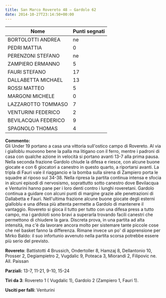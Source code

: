 ```yaml
---
title: San Marco Rovereto 48 – Gardolo 62
date: 2014-10-27T23:14:50+00:00
---
```

| **Nome** | **Punti segnati** |
| -------- | ----------------- |
| BORTOLOTTI ANDREA | ne |
| PEDRI MATTIA | 0 |
| PERENZONI STEFANO | ne |
| ZAMPIERO ERMANNO | 5 |
| FAURI STEFANO | 17 |
| DALLABETTA MICHAEL | 13 |
| ROSSI MATTEO | 5 |
| MARGONI MICHELE | 0 |
| LAZZAROTTO TOMMASO | 7 |
| VENTURINI FEDERICO | 2 |
| BEVILACQUA FEDERICO | 9 |
| SPAGNOLO THOMAS | 4 |

**Commento:**  
Gli Under 19 portano a casa una vittoria sull'ostico campo di Rovereto. Al via i gialloblu muovono bene la palla ma litigano con il ferro, mentre i padroni di casa con qualche azione in velocità si portano avanti 13-7 alla prima pausa. Nella seconda frazione Gardolo chiude la difesa e riesce, con alcune buone giocate e con 6 giocatori a canestro in questo quarto, a riportarsi avanti. La tripla di Fauri vale il riaggancio e la bomba sulla sirena di Zampiero porta le squadre al riposo sul 34-38. Nella ripresa la partita continua intensa e sfocia in alcuni episodi di nervosismo, soprattutto sotto canestro dove Bevilacqua e Venturini hanno pane per i loro denti contro i lunghi roveretani. Gardolo continua a guidare con alcuni punti di margine grazie alle penetrazioni di Dallabetta e Fauri. Nell'ultima frazione alcune buone giocate degli esterni gialloblu e una difesa più attenta permette a Gardolo di mantenere il vantaggio. Rovereto si gioca il tutto per tutto con una difesa press a tutto campo, ma i gardoloti sono bravi a superarla trovando facili canestri che permettono di chiudere la gara. Discreta prova, in una partita ad alta intensità, ma c'è da lavorare ancora molto per sistemare tante piccole cose che nel basket fanno la differenza. Rimane invece un po' di apprensione per Mirko Baldo: il suo infortunio avvenuto nella partita scorsa potrebbe essere più serio del previsto.

**Rovereto**: Battistotti 4 Brussich, Ondertoller 8, Hamzaj 8, Dellantonio 10, Prosser 2, Degiampietro 2, Vugdalic 9, Poteaca 3, Miorandi 2, Filipovic ne. All. Paissan

**Parziali:** 13-7, 11-21, 9-10, 15-24

**Tiri da 3**: Rovereto 1 ( Vugdalic 1), Gardolo 2 (Zampiero 1, Fauri 1).

**Usciti per falli**: Venturini